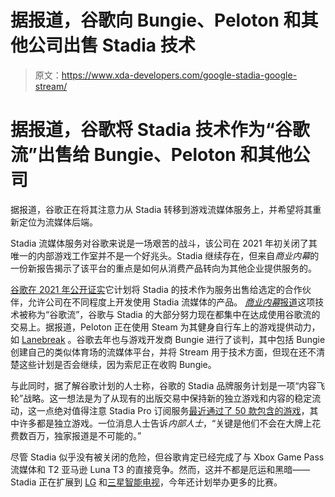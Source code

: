 # 据报道，谷歌向 Bungie、Peloton 和其他公司出售 Stadia 技术

> 原文：<https://www.xda-developers.com/google-stadia-google-stream/>

# 据报道，谷歌将 Stadia 技术作为“谷歌流”出售给 Bungie、Peloton 和其他公司

据报道，谷歌正在将其注意力从 Stadia 转移到游戏流媒体服务上，并希望将其重新定位为流媒体后端。

Stadia 流媒体服务对谷歌来说是一场艰苦的战斗，该公司在 2021 年初关闭了其唯一的内部游戏工作室并不是一个好兆头。Stadia 继续存在，但来自*商业内幕*的一份新报告揭示了该平台的重点是如何从消费产品转向为其他企业提供服务的。

[谷歌在 2021 年公开证实](https://blog.google/products/stadia/focusing-on-stadias-future-as-a-platform-and-winding-down-sge/)它计划将 Stadia 的技术作为服务出售给选定的合作伙伴，允许公司在不同程度上开发使用 Stadia 流媒体的产品。 [*商业内幕*报道](https://www.businessinsider.com/google-stadia-stream-plan-partnerships-peloton-bungie-gaming-service-2022-2)这项技术被称为“谷歌流”，谷歌与 Stadia 的大部分努力现在都集中在达成使用谷歌流的交易上。据报道，Peloton 正在使用 Steam 为其健身自行车上的游戏提供动力，如 [Lanebreak](https://www.theverge.com/2021/7/19/22580340/peloton-lanebreak-in-app-game-launch) 。谷歌去年也与游戏开发商 Bungie 进行了谈判，其中包括 Bungie 创建自己的类似体育场的流媒体平台，并将 Stream 用于技术方面，但现在还不清楚这些计划是否会继续，因为索尼正在收购 Bungie。

与此同时，据了解谷歌计划的人士称，谷歌的 Stadia 品牌服务计划是一项“内容飞轮”战略。这一想法是为了从现有的出版交易中保持新的独立游戏和内容的稳定流动，这一点绝对值得注意 Stadia Pro 订阅服务[最近通过了 50 款包含的游戏](https://www.xda-developers.com/stadia-pro-50-games/)，其中许多都是独立游戏。一位消息人士告诉*内部人士*，“关键是他们不会在大牌上花费数百万，独家报道是不可能的。”

尽管 Stadia 似乎没有被关闭的危险，但谷歌肯定已经完成了与 Xbox Game Pass 流媒体和 T2 亚马逊 Luna T3 的直接竞争。然而，这并不都是厄运和黑暗——Stadia 正在扩展到 [LG](https://www.xda-developers.com/stadia-lg-smart-tv/) 和[三星智能电视](https://www.xda-developers.com/samsung-gaming-hub-feature-for-samsung-smart-tvs/)，今年还计划举办更多的比赛。